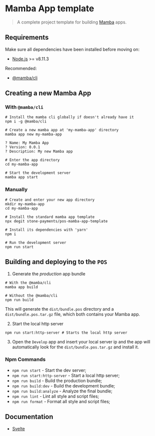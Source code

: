 # Mamba App template

> A complete project template for building [Mamba](https://github.com/stone-payments/pos-mamba) apps.

## Requirements

Make sure all dependencies have been installed before moving on:

- [Node.js](http://nodejs.org/) >= v8.11.3

Recommended:

- [@mamba/cli](https://www.npmjs.com/package/@mamba/cli)

## Creating a new Mamba App

### With `@mamba/cli`

```shell
# Install the mamba cli globally if doesn't already have it
npm i -g @mamba/cli

# Create a new mamba app at 'my-mamba-app' directory
mamba app new my-mamba-app

? Name: My Mamba App
? Version: 0.0.1
? Description: My new Mamba app

# Enter the app directory
cd my-mamba-app

# Start the development server
mamba app start
```

### Manually

```shell
# Create and enter your new app directory
mkdir my-mamba-app
cd my-mamba-app

# Install the standard mamba app template
npx degit stone-payments/pos-mamba-app-template

# Install its dependencies with 'yarn'
npm i

# Run the development server
npm run start
```

## Building and deploying to the `POS`

1. Generate the *production* app bundle

```shell
# With the @mamba/cli
mamba app build

# Without the @mamba/cli
npm run build
```

This will generate the `dist/bundle.pos` directory and a `dist/bundle.pos.tar.gz` file, which both contains your Mamba app.

2. Start the local http server

```shell
npm run start:http-server # Starts the local http server
```

3. Open the `Develop` app and insert your local server ip and the app will automatically look for the `dist/bundle.pos.tar.gz` and install it.

### Npm Commands

- `npm run start` - Start the dev server;
- `npm run start:http-server` - Start a local http server;
- `npm run build` - Build the production bundle;
- `npm run build:dev` - Build the development bundle;
- `npm run build:analyze` - Analyze the final bundle;
- `npm run lint` - Lint all style and script files;
- `npm run format` - Format all style and script files;

## Documentation

- [Svelte](https://svelte.technology/guide)